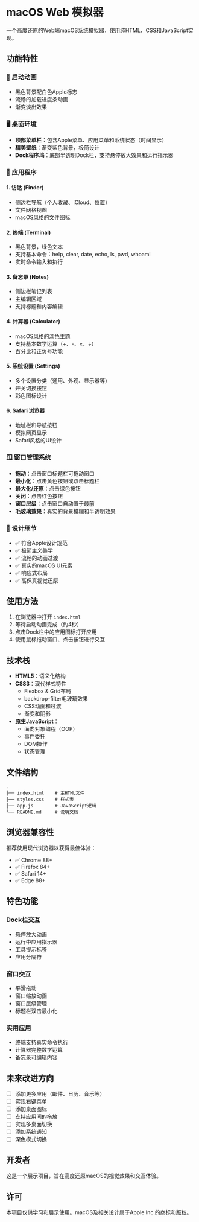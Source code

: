 # macOS Web 模拟器

一个高度还原的Web端macOS系统模拟器，使用纯HTML、CSS和JavaScript实现。

## 功能特性

### 🚀 启动动画
- 黑色背景配白色Apple标志
- 流畅的加载进度条动画
- 渐变淡出效果

### 🖥️ 桌面环境
- **顶部菜单栏**：包含Apple菜单、应用菜单和系统状态（时间显示）
- **精美壁纸**：渐变紫色背景，极简设计
- **Dock程序坞**：底部半透明Dock栏，支持悬停放大效果和运行指示器

### 📱 应用程序

#### 1. 访达 (Finder)
- 侧边栏导航（个人收藏、iCloud、位置）
- 文件网格视图
- macOS风格的文件图标

#### 2. 终端 (Terminal)
- 黑色背景，绿色文本
- 支持基本命令：help, clear, date, echo, ls, pwd, whoami
- 实时命令输入和执行

#### 3. 备忘录 (Notes)
- 侧边栏笔记列表
- 主编辑区域
- 支持标题和内容编辑

#### 4. 计算器 (Calculator)
- macOS风格的深色主题
- 支持基本数学运算（+、-、×、÷）
- 百分比和正负号功能

#### 5. 系统设置 (Settings)
- 多个设置分类（通用、外观、显示器等）
- 开关切换按钮
- 彩色图标设计

#### 6. Safari 浏览器
- 地址栏和导航按钮
- 模拟网页显示
- Safari风格的UI设计

### 🪟 窗口管理系统
- **拖动**：点击窗口标题栏可拖动窗口
- **最小化**：点击黄色按钮或双击标题栏
- **最大化/还原**：点击绿色按钮
- **关闭**：点击红色按钮
- **窗口层级**：点击窗口自动置于最前
- **毛玻璃效果**：真实的背景模糊和半透明效果

### 🎨 设计细节
- ✅ 符合Apple设计规范
- ✅ 极简主义美学
- ✅ 流畅的动画过渡
- ✅ 真实的macOS UI元素
- ✅ 响应式布局
- ✅ 高保真视觉还原

## 使用方法

1. 在浏览器中打开 `index.html`
2. 等待启动动画完成（约4秒）
3. 点击Dock栏中的应用图标打开应用
4. 使用鼠标拖动窗口、点击按钮进行交互

## 技术栈

- **HTML5**：语义化结构
- **CSS3**：现代样式特性
  - Flexbox & Grid布局
  - backdrop-filter毛玻璃效果
  - CSS动画和过渡
  - 渐变和阴影
- **原生JavaScript**：
  - 面向对象编程（OOP）
  - 事件委托
  - DOM操作
  - 状态管理

## 文件结构

```
.
├── index.html    # 主HTML文件
├── styles.css    # 样式表
├── app.js        # JavaScript逻辑
└── README.md     # 说明文档
```

## 浏览器兼容性

推荐使用现代浏览器以获得最佳体验：
- ✅ Chrome 88+
- ✅ Firefox 84+
- ✅ Safari 14+
- ✅ Edge 88+

## 特色功能

### Dock栏交互
- 悬停放大动画
- 运行中应用指示器
- 工具提示标签
- 应用分隔符

### 窗口交互
- 平滑拖动
- 窗口缩放动画
- 窗口层级管理
- 标题栏双击最小化

### 实用应用
- 终端支持真实命令执行
- 计算器完整数学运算
- 备忘录可编辑内容

## 未来改进方向

- [ ] 添加更多应用（邮件、日历、音乐等）
- [ ] 实现右键菜单
- [ ] 添加桌面图标
- [ ] 支持应用间的拖放
- [ ] 实现多桌面切换
- [ ] 添加系统通知
- [ ] 深色模式切换

## 开发者

这是一个展示项目，旨在高度还原macOS的视觉效果和交互体验。

## 许可

本项目仅供学习和展示使用。macOS及相关设计属于Apple Inc.的商标和版权。
